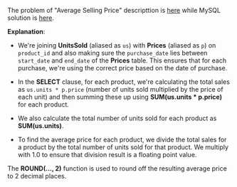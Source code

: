 The problem of "Average Selling Price" descripttion is [here](https://leetcode.com/problems/average-selling-price/description/) while MySQL solution is [here]().

**Explanation**:

- We're joining **UnitsSold** (aliased as `us`) with **Prices** (aliased as `p`) on `product_id` and also making sure the `purchase_date` lies between `start_date` and `end_date` of the **Prices** table. This ensures that for each purchase, we're using the correct price based on the date of purchase.

- In the **SELECT** clause, for each product, we're calculating the total sales as `us.units * p.price` (number of units sold multiplied by the price of each unit) and then summing these up using **SUM(us.units * p.price)** for each product.

- We also calculate the total number of units sold for each product as **SUM(us.units)**.

- To find the average price for each product, we divide the total sales for a product by the total number of units sold for that product. We multiply with 1.0 to ensure that division result is a floating point value.

The **ROUND(..., 2)** function is used to round off the resulting average price to 2 decimal places.


